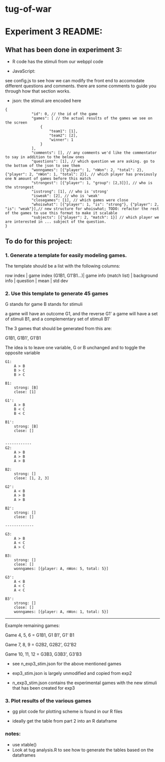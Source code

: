 # tug-of-war

# Experiment 3 README:
 
## What has been done in experiment 3:

* R code has the stimuli from our webppl code

* JavaScript:

 see config.js to see how we can modify the front end to accomodate different questions and comments. there are some comments to guide you through how that section works.

* json:
 the stimuli are encoded here
```
{
		  	"id": 0, // the id of the game
			"games": [ // the actual results of the games we see on the screen
				{
					"team1": [1], 
					"team2": [2],
					"winner": 1
				}
			],
			"comments": [], // any comments we'd like the commentator to say in addition to the below ones
			"questions": [1], // which question we are asking. go to the bottom of the json to see them
			"wonngames": [{"player": 1, "nWon": 2, "total": 2}, {"player": 2, "nWon": 1, "total": 2}], // which player has previously one N amount of games before this match
			"strongest": [{"player": 1, "group": [2,3]}], // who is the strongest
			"isstrong": [1], // who is 'strong'
			"isweak": [2], // who is 'weak'
			"closegames": [1], // which games were close 
			"whoiswhat": [{"player": 1, "is": "strong"}, {"player": 2, "is": "weak"}],// new structure for whoiswhat; TODO: refactor the rest of the games to use this format to make it scalable
			"subjects": [{"player": 2, "match": 1}] // which player we are interested in ... subject of the question.
}
```

## To do for this project:

### 1. Generate a template for easily modeling games.

The template should be a list with the following columns:

row index | game index  (G1B1, G1'B1...)| game info (match list) | background info | question | mean | std dev 

### 2. Use this template to generate 45 games

G stands for game
B stands for stimuli

a game will have an outcome G1, and the reverse G1'
a game will have a set of stimuli B1, and a complementary set of stimuli B1'

The 3 games that should be generated from this are:

G1B1, G1B1', G1'B1

The idea is to leave one variable, G or B unchanged and to toggle the opposite variable
```
G1:
	A > B
	B > C 
	B > C

B1:
	strong: [B]
	close: [1]

G1':
	A > B
	B < C 
	B < C

B1':
	strong: [B]
	close: []


------------
G2:
	A > B
	A > B
	A > B

B2:
	strong: []
	close: [1, 2, 3]

G2':
	A < B
	A > B
	A > B

B2':
	strong: []
	close: []

-------------

G3:
	A > B
	A < C
	A > C

B3:
	strong: []
	close: []
	wonngames: [{player: A, nWon: 5, total: 5}]

G3':
	A < B
	A < C
	A < C

B3':
	strong: []
	close: []
	wonngames: [{player: A, nWon: 1, total: 5}]
```
-----------
 Example remaining games:
 
  Game 4, 5, 6 = G1B1, G1 B1', G1' B1

  Game 7, 8, 9 = G2B2, G2B2', G2'B2

  Game 10, 11, 12 = G3B3, G3B3', G3'B3


* see n_exp3_stim.json for the above mentioned games

* exp3_stim.json is largely unmodified and copied from exp2

* n_exp3_stim.json contains the experimental games with the new stimuli that has been created for exp3

### 3. Plot results of the various games

* gg plot code for plotting scheme is found in our R files

* ideally get the table from part 2 into an R dataframe 

### notes:
* use xtable() 
* Look at tug analysis.R to see how to generate the tables based on the dataframes 


